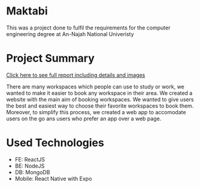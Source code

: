 # Maktabi
This was a project done to fulfil the requirements for the computer engineering degree at An-Najah National Univeristy

# Project Summary
[Click here to see full report including details and images](https://drive.google.com/file/d/1H0RBQZGAuIPMuD7IhVzTd3gP_mJRB8_w/view?usp=sharing)

There are many workspaces which people can use to study or work, we wanted to make it easier to book any workspace in their area. We created a website with the main aim of booking workspaces. We wanted to give users the best and easiest way to choose their favorite workspaces to book them.
 Moreover, to simplify this process, we created a web app to accomodate users on the go ans users who prefer an app over a web page.

# Used Technologies
* FE: ReactJS
* BE: NodeJS
* DB: MongoDB
* Mobile: React Native with Expo
